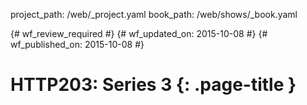 project_path: /web/_project.yaml
book_path: /web/shows/_book.yaml

{# wf_review_required #}
{# wf_updated_on: 2015-10-08 #}
{# wf_published_on: 2015-10-08 #}

# HTTP203: Series 3 {: .page-title }


